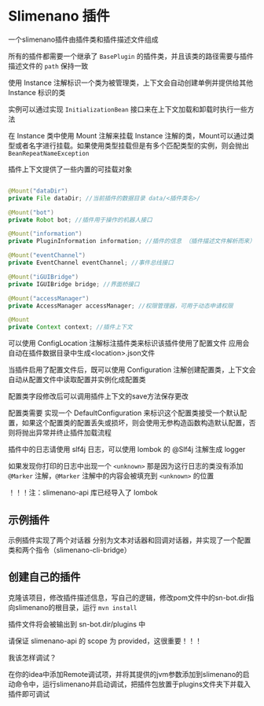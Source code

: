 # Slimenano 插件

一个slimenano插件由插件类和插件描述文件组成

所有的插件都需要一个继承了 `BasePlugin` 的插件类，并且该类的路径需要与插件描述文件的 `path` 保持一致

使用 Instance 注解标识一个类为被管理类，上下文会自动创建单例并提供给其他 Instance 标识的类

实例可以通过实现 `InitializationBean` 接口来在上下文加载和卸载时执行一些方法

在 Instance 类中使用 Mount 注解来挂载 Instance 注解的类，Mount可以通过类型或者名字进行挂载。如果使用类型挂载但是有多个匹配类型的实例，则会抛出 `BeanRepeatNameException`

插件上下文提供了一些内置的可挂载对象

```java

@Mount("dataDir")
private File dataDir; //当前插件的数据目录 data/<插件类名>/

@Mount("bot")
private Robot bot; //插件用于操作的机器人接口

@Mount("information")
private PluginInformation information; //插件的信息 （插件描述文件解析而来）

@Mount("eventChannel")
private EventChannel eventChannel; //事件总线接口

@Mount("iGUIBridge")
private IGUIBridge bridge; //界面桥接口

@Mount("accessManager")
private AccessManager accessManager; //权限管理器，可用于动态申请权限

@Mount
private Context context; //插件上下文

```

可以使用 ConfigLocation 注解标注插件类来标识该插件使用了配置文件 应用会自动在插件数据目录中生成&lt;location&gt;.json文件

当插件启用了配置文件后，既可以使用 Configuration 注解创建配置类，上下文会自动从配置文件中读取配置并实例化成配置类

配置类字段修改后可以调用插件上下文的save方法保存更改

配置类需要 实现一个 DefaultConfiguration 来标识这个配置类接受一个默认配置，如果这个配置类的配置丢失或损坏，则会使用无参构造函数构造默认配置，否则将抛出异常并终止插件加载流程

插件中的日志请使用 slf4j 日志，可以使用 lombok 的 @Slf4j 注解生成 logger

如果发现你打印的日志中出现一个 `<unknown>` 那是因为这行日志的类没有添加 `@Marker` 注解，`@Marker` 注解中的内容会被填充到 `<unknown>` 的位置

！！！注：slimenano-api 库已经导入了 lombok

## 示例插件

示例插件实现了两个对话器 分别为文本对话器和回调对话器，并实现了一个配置类和两个指令（slimenano-cli-bridge）

## 创建自己的插件

克隆该项目，修改插件描述信息，写自己的逻辑，修改pom文件中的sn-bot.dir指向slimenano的根目录，运行 `mvn install`

插件文件将会被输出到 sn-bot.dir/plugins 中

请保证 slimenano-api 的 scope 为 provided，这很重要！！！

我该怎样调试？

在你的idea中添加Remote调试项，并将其提供的jvm参数添加到slimenano的启动命令中，运行slimenano并启动调试，把插件包放置于plugins文件夹下并载入插件即可调试
